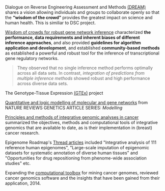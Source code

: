 Dialogue on Reverse Engineering Assessment and Methods [(DREAM)](http://dreamchallenges.org/) shares a vision allowing individuals and groups to collaborate openly so that the 
**“wisdom of the crowd”** provides the greatest impact on science and human health. This is similiar to DSC project.

[Wisdom of crowds for robust gene network inference](http://www.nature.com/nmeth/journal/v9/n8/full/nmeth.2016.html) characterized **the performance, data requirements and inherent biases of different inference approaches**, 
and also provided **guidelines for algorithm application and development**, and established **community-based methods** as established a powerful and robust tool for the inference of transcriptional gene regulatory networks.
>They observed that no single inference method performs optimally across all data sets. In contrast, *integration of predictions from multiple inference methods* showed robust and high performance across diverse data sets.

The Genotype-Tissue Expression [(GTEx)](http://www.nature.com/ng/journal/v45/n6/full/ng.2653.html) project

[Quantitative and logic modelling of molecular and gene networks](http://www.nature.com/nrg/journal/v16/n3/full/nrg3885.html) from NATURE REVIEWS GENETICS ARTICLE SERIES: *Modelling*

[Principles and methods of integrative genomic analyses in cancer](http://www.nature.com/nrc/journal/v14/n5/full/nrc3721.html) summarized the objectives, methods and computational tools of integrative genomics that are available to date, as is their implementation in (breast) cancer research.

Epigenome Roadmap's [Thread articles](http://www.nature.com/collections/vbqgtr/) included "Integrative analysis of 111 reference human epigenomes", "Large-scale imputation of epigenomic datasets for systematic annotation of diverse human tissues" and "Opportunities for drug repositioning from phenome-wide association studies" etc.

Expanding the [computational toolbox](http://www.nature.com/nrg/journal/v15/n8/full/nrg3767.html) for mining cancer genomes,  reviewed cancer genomics software and the insights that have been gained from their application, 2014.
